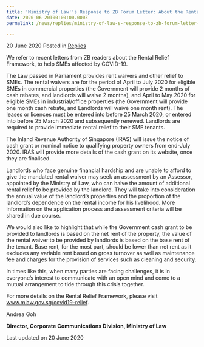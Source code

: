 ```yaml
---
title: 'Ministry of Law''s Response to ZB Forum Letter: About the Rental Relief Framework'
date: 2020-06-20T00:00:00.000Z
permalink: /news/replies/ministry-of-law-s-response-to-zb-forum-letter-rental-relief-framework

---
```



20 June 2020 Posted in [Replies](/news/replies)  

We refer to recent letters from ZB readers about the Rental Relief Framework, to help SMEs affected by COVID-19.

The Law passed in Parliament provides rent waivers and other relief to SMEs.  The rental waivers are for the period of April to July 2020 for eligible SMEs in commercial properties (the Government will provide 2 months of cash rebates, and landlords will waive 2 months), and April to May 2020 for eligible SMEs in industrial/office properties (the Government will provide one month cash rebate, and Landlords will waive one month rent). The leases or licences must be entered into before 25 March 2020, or entered into before 25 March 2020 and subsequently renewed. Landlords are required to provide immediate rental relief to their SME tenants.

The Inland Revenue Authority of Singapore (IRAS) will issue the notice of cash grant or nominal notice to qualifying property owners from end-July 2020. IRAS will provide more details of the cash grant on its website, once they are finalised.

Landlords who face genuine financial hardship and are unable to afford to give the mandated rental waiver may seek an assessment by an Assessor, appointed by the Ministry of Law, who can halve the amount of additional rental relief to be provided by the landlord. They will take into consideration the annual value of the landlord’s properties and the proportion of the landlord’s dependence on the rental income for his livelihood. More information on the application process and assessment criteria will be shared in due course.

We would also like to highlight that while the Government cash grant to be provided to landlords is based on the net rent of the property, the value of the rental waiver to be provided by landlords is based on the base rent of the tenant. Base rent, for the most part, should be lower than net rent as it excludes any variable rent based on gross turnover as well as maintenance fee and charges for the provision of services such as cleaning and security.

In times like this, when many parties are facing challenges, it is in everyone’s interest to communicate with an open mind and come to a mutual arrangement to tide through this crisis together.

For more details on the Rental Relief Framework, please visit www.mlaw.gov.sg/covid19-relief.

Andrea Goh

**Director, Corporate Communications Division, Ministry of Law**


<p class="right-side-updated">Last updated on 20 June 2020</p>
